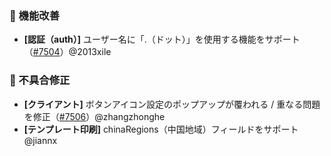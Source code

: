 ### 🚀 機能改善

* **[認証（auth）]** ユーザー名に「.（ドット）」を使用する機能をサポート（[#7504](https://github.com/nocobase/nocobase/pull/7504)）@2013xile

### 🐛 不具合修正

* **[クライアント]** ボタンアイコン設定のポップアップが覆われる / 重なる問題を修正（[#7506](https://github.com/nocobase/nocobase/pull/7506)）@zhangzhonghe
* **[テンプレート印刷]** chinaRegions（中国地域）フィールドをサポート @jiannx
